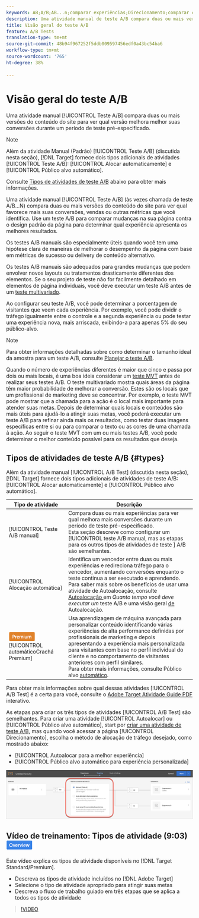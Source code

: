 ```yaml
---
keywords: AB;A/B;AB...n;comparar experiências;Direcionamento;comparar conteúdo;público alvo automático;alocar automaticamente
description: Uma atividade manual de teste A/B compara duas ou mais versões do conteúdo do site para ver qual versão melhora melhor suas conversões durante um período de teste pré-especificado.
title: Visão geral do teste A/B
feature: A/B Tests
translation-type: tm+mt
source-git-commit: 48b94f967252f5ddb009597456edf0a43bc54ba6
workflow-type: tm+mt
source-wordcount: '765'
ht-degree: 38%

---
```



# Visão geral do teste A/B

Uma atividade manual [!UICONTROL Teste A/B] compara duas ou mais versões do conteúdo do site para ver qual versão melhora melhor suas conversões durante um período de teste pré-especificado.

>[!NOTE]
>
>Além da atividade Manual (Padrão) [!UICONTROL Teste A/B] (discutida nesta seção), [!DNL Target] fornece dois tipos adicionais de atividades [!UICONTROL Teste A/B]: [!UICONTROL Alocar automaticamente] e [!UICONTROL Público alvo automático].
>
>Consulte [Tipos de atividades de teste A/B](#types) abaixo para obter mais informações.

Uma atividade manual [!UICONTROL Teste A/B] (às vezes chamada de teste A/B...N) compara duas ou mais versões do conteúdo do site para ver qual favorece mais suas conversões, vendas ou outras métricas que você identifica. Use um teste A/B para comparar mudanças na sua página contra o design padrão da página para determinar qual experiência apresenta os melhores resultados.

Os testes A/B manuais são especialmente úteis quando você tem uma hipótese clara de maneiras de melhorar o desempenho da página com base em métricas de sucesso ou delivery de conteúdo alternativo.

Os testes A/B manuais são adequados para grandes mudanças que podem envolver novos layouts ou tratamentos drasticamente diferentes dos elementos. Se o seu projeto de teste não for facilmente detalhado em elementos de página individuais, você deve executar um teste A/B antes de um [teste multivariado](/help/c-activities/c-multivariate-testing/multivariate-testing.md).

Ao configurar seu teste A/B, você pode determinar a porcentagem de visitantes que veem cada experiência. Por exemplo, você pode dividir o tráfego igualmente entre o controle e a segunda experiência ou pode testar uma experiência nova, mais arriscada, exibindo-a para apenas 5% do seu público-alvo.

>[!NOTE]
>
>Para obter informações detalhadas sobre como determinar o tamanho ideal da amostra para um teste A/B, consulte [Planejar o teste A/B](/help/c-activities/t-test-ab/sample-size-determination.md).

Quando o número de experiências diferentes é maior que cinco e passa por dois ou mais locais, é uma boa ideia considerar um [teste MVT](/help/c-activities/c-multivariate-testing/multivariate-testing.md) antes de realizar seus testes A/B. O teste multivariado mostra quais áreas da página têm maior probabilidade de melhorar a conversão. Estes são os locais que um profissional de marketing deve se concentrar. Por exemplo, o teste MVT pode mostrar que a chamada para a ação é o local mais importante para atender suas metas. Depois de determinar quais locais e conteúdos são mais úteis para ajudá-lo a atingir suas metas, você poderá executar um teste A/B para refinar ainda mais os resultados, como testar duas imagens específicas entre si ou para comparar o texto ou as cores de uma chamada à ação. Ao seguir o teste MVT com um ou mais testes A/B, você pode determinar o melhor conteúdo possível para os resultados que deseja.

## Tipos de atividades de teste A/B {#types}

Além da atividade manual [!UICONTROL A/B Test] (discutida nesta seção), [!DNL Target] fornece dois tipos adicionais de atividades de teste A/B: [!UICONTROL Alocar automaticamente] e [!UICONTROL Público alvo automático].

| Tipo de atividade | Descrição |
| --- | --- |
| [!UICONTROL Teste A/B manual] | Compara duas ou mais experiências para ver qual melhora mais conversões durante um período de teste pré-especificado. <br>Esta seção descreve como configurar um  [!UICONTROL teste A/B manual, mas as etapas para os outros tipos de atividades de teste ]    A/B são semelhantes. |
| [!UICONTROL Alocação automática] | Identifica um vencedor entre duas ou mais experiências e redireciona tráfego para o vencedor, aumentando conversões enquanto o teste continua a ser executado e aprendendo. <br>Para saber mais sobre os benefícios de usar uma atividade de Autoalocação, consulte  [Autoalocação ](/help/c-activities/t-test-ab/sample-size-determination.md#auto-allocate) em  *Quanto tempo você deve executar um* teste A/B e uma visão geral [ de ](/help/c-activities/automated-traffic-allocation/automated-traffic-allocation.md)Autoalocação. |
| ![Público alvo ](/help/assets/premium.png) [!UICONTROL automáticoCrachá Premium] | Usa aprendizagem de máquina avançada para personalizar conteúdo identificando várias experiências de alta performance definidas por profissionais de marketing e depois apresentando a experiência mais personalizada para visitantes com base no perfil individual do cliente e no comportamento de visitantes anteriores com perfil similares. <br>Para obter mais informações, consulte Público alvo  [automático](/help/c-activities/auto-target/auto-target-to-optimize.md). |

Para obter mais informações sobre qual dessas atividades [!UICONTROL A/B Test] é a certa para você, consulte o [Adobe Target Atividade Guide PDF](/help/c-activities/target-activities-guide.md) interativo.

As etapas para criar os três tipos de atividades [!UICONTROL A/B Test] são semelhantes. Para criar uma atividade [!UICONTROL Autoalocar] ou [!UICONTROL Público alvo automático], start por [criar uma atividade de teste A/B](/help/c-activities/t-test-ab/t-test-create-ab/test-create-ab.md), mas quando você acessar a página [!UICONTROL Direcionamento], escolha o método de alocação de tráfego desejado, como mostrado abaixo:

* [!UICONTROL Autoalocar para a melhor experiência]
* [!UICONTROL Público alvo automático para experiência personalizada]

![Configurações do Método de Alocação de Tráfego](/help/c-activities/t-test-ab/t-test-create-ab/assets/traffic-allocation-method.png)

## Vídeo de treinamento: Tipos de atividade (9:03) ![emblema de visão geral](/help/assets/overview.png)

Este vídeo explica os tipos de atividade disponíveis no [!DNL Target Standard/Premium].

* Descreva os tipos de atividade incluídos no [!DNL Adobe Target]
* Selecione o tipo de atividade apropriado para atingir suas metas
* Descreva o fluxo de trabalho guiado em três etapas que se aplica a todos os tipos de atividade

>[!VIDEO](https://video.tv.adobe.com/v/17386)
